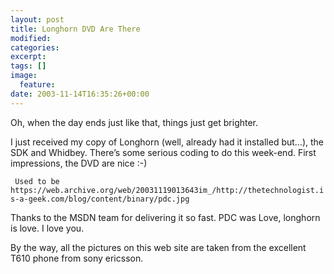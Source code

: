 ```yaml
---
layout: post
title: Longhorn DVD Are There
modified:
categories:
excerpt:
tags: []
image:
  feature:
date: 2003-11-14T16:35:26+00:00
---
```


Oh, when the day ends just like that, things just get brighter.

I just received my copy of Longhorn (well, already had it installed but…), the SDK and Whidbey. There’s some serious coding to do this week-end. First impressions, the DVD are nice :-)

` Used to be https://web.archive.org/web/20031119013643im_/http://thetechnologist.is-a-geek.com/blog/content/binary/pdc.jpg`

Thanks to the MSDN team for delivering it so fast. PDC was Love, longhorn is love. I love you.

By the way, all the pictures on this web site are taken from the excellent T610 phone from sony ericsson.
